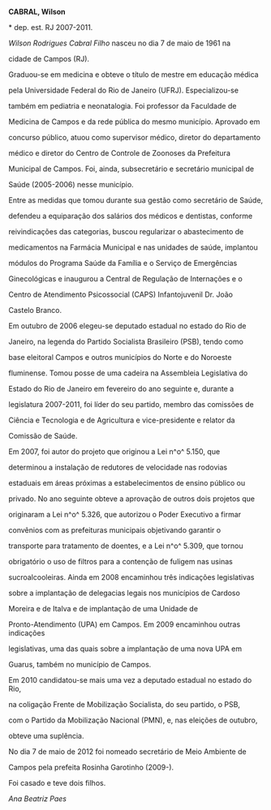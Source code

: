 **CABRAL, Wilson**



\* dep. est. RJ 2007-2011.



*Wilson Rodrigues Cabral* *Filho* nasceu no dia 7 de maio de 1961 na

cidade de Campos (RJ).



Graduou-se em medicina e obteve o título de mestre em educação médica

pela Universidade Federal do Rio de Janeiro (UFRJ). Especializou-se

também em pediatria e neonatalogia. Foi professor da Faculdade de

Medicina de Campos e da rede pública do mesmo município. Aprovado em

concurso público, atuou como supervisor médico, diretor do departamento

médico e diretor do Centro de Controle de Zoonoses da Prefeitura

Municipal de Campos. Foi, ainda, subsecretário e secretário municipal de

Saúde (2005-2006) nesse município.



Entre as medidas que tomou durante sua gestão como secretário de Saúde,

defendeu a equiparação dos salários dos médicos e dentistas, conforme

reivindicações das categorias, buscou regularizar o abastecimento de

medicamentos na Farmácia Municipal e nas unidades de saúde, implantou

módulos do Programa Saúde da Família e o Serviço de Emergências

Ginecológicas e inaugurou a Central de Regulação de Internações e o

Centro de Atendimento Psicossocial (CAPS) Infantojuvenil Dr. João

Castelo Branco.



Em outubro de 2006 elegeu-se deputado estadual no estado do Rio de

Janeiro, na legenda do Partido Socialista Brasileiro (PSB), tendo como

base eleitoral Campos e outros municípios do Norte e do Noroeste

fluminense. Tomou posse de uma cadeira na Assembleia Legislativa do

Estado do Rio de Janeiro em fevereiro do ano seguinte e, durante a

legislatura 2007-2011, foi líder do seu partido, membro das comissões de

Ciência e Tecnologia e de Agricultura e vice-presidente e relator da

Comissão de Saúde.



Em 2007, foi autor do projeto que originou a Lei n^o^ 5.150, que

determinou a instalação de redutores de velocidade nas rodovias

estaduais em áreas próximas a estabelecimentos de ensino público ou

privado. No ano seguinte obteve a aprovação de outros dois projetos que

originaram a Lei n^o^ 5.326, que autorizou o Poder Executivo a firmar

convênios com as prefeituras municipais objetivando garantir o

transporte para tratamento de doentes, e a Lei n^o^ 5.309, que tornou

obrigatório o uso de filtros para a contenção de fuligem nas usinas

sucroalcooleiras. Ainda em 2008 encaminhou três indicações legislativas

sobre a implantação de delegacias legais nos municípios de Cardoso

Moreira e de Italva e de implantação de uma Unidade de

Pronto-Atendimento (UPA) em Campos. Em 2009 encaminhou outras indicações

legislativas, uma das quais sobre a implantação de uma nova UPA em

Guarus, também no município de Campos.



Em 2010 candidatou-se mais uma vez a deputado estadual no estado do Rio,

na coligação Frente de Mobilização Socialista, do seu partido, o PSB,

com o Partido da Mobilização Nacional (PMN), e, nas eleições de outubro,

obteve uma suplência.



No dia 7 de maio de 2012 foi nomeado secretário de Meio Ambiente de

Campos pela prefeita Rosinha Garotinho (2009-).



Foi casado e teve dois filhos.



*Ana Beatriz Paes*



